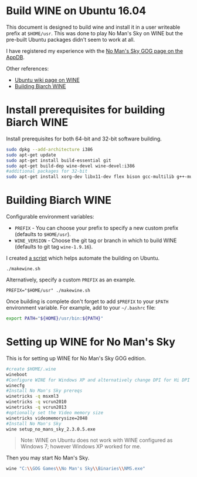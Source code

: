 # Build WINE on Ubuntu 16.04

This document is designed to build wine and install it in a user writeable
prefix at `$HOME/usr`.  This was done to play No Man's Sky on WINE but the
pre-built Ubuntu packages didn't seem to work at all.

I have registered my experience with the [No Man's Sky GOG page on the
AppDB][appdb_nms].

Other references:

* [Ubuntu wiki page on WINE][wine_ubuntu]
* [Building Biarch WINE][wine_biarch]

# Install prerequisites for building Biarch WINE

Install prerequisites for both 64-bit and 32-bit software building.

```bash
sudo dpkg --add-architecture i386
sudo apt-get update
sudo apt-get install build-essential git
sudo apt-get build-dep wine-devel wine-devel:i386
#additional packages for 32-bit
sudo apt-get install xorg-dev libx11-dev flex bison gcc-multilib g++-multilib nvidia-opencl-dev libx11-dev:i386 libfreetype6-dev libfreetype6-dev:i386
```

# Building Biarch WINE

Configurable environment variables:

* `PREFIX` - You can choose your prefix to specify a new custom prefix (defaults
  to `$HOME/usr`).
* `WINE_VERSION` - Choose the git tag or branch in which to build WINE (defaults
  to git tag `wine-1.9.16`).

I created [a script](makewine.sh) which helps automate the building on Ubuntu.

    ./makewine.sh

Alternatively, specify a custom `PREFIX` as an example.

    PREFIX="$HOME/usr" ./makewine.sh

Once building is complete don't forget to add `$PREFIX` to your `$PATH`
environment variable.  For example, add to your `~/.bashrc` file:

```bash
export PATH="${HOME}/usr/bin:${PATH}"
```

# Setting up WINE for No Man's Sky

This is for setting up WINE for No Man's Sky GOG edition.

```bash
#create $HOME/.wine
wineboot
#Configure WINE for Windows XP and alternatively change DPI for Hi DPI monitor
winecfg
#Install No Man's Sky prereqs
winetricks -q msxml3
winetricks -q vcrun2010
winetricks -q vcrun2013
#optionally set the Video memory size
winetricks videomemorysize=2048
#Install No Man's Sky
wine setup_no_mans_sky_2.3.0.5.exe
```

> Note: WINE on Ubuntu does not work with WINE configured as Windows 7; however
> Windows XP worked for me.

Then you may start No Man's Sky.

```bash
wine "C:\\GOG Games\\No Man's Sky\\Binaries\\NMS.exe"
```

[appdb_nms]: https://appdb.winehq.org/objectManager.php?sClass=version&iId=34056
[wine_biarch]: https://wiki.winehq.org/Building_Biarch_Wine_On_Ubuntu
[wine_ubuntu]: https://wiki.winehq.org/Ubuntu
